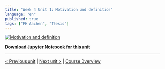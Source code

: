 ```yaml
---
title: "Week 4 Unit 1: Motivation and definition"
language: "en"
published: true
tags: ["FH Aachen", "Thesis"]
---
```


[![Motivation and definition](https://img.youtube.com/vi/G2XsqI_BpRI/hqdefault.jpg)](https://youtu.be/G2XsqI_BpRI)

[**Download Jupyter Notebook for this unit**](files/Week_4_Unit_1_motivdef_notebook.ipynb)

---

[< Previous unit](/teaching/python-mooc/week4_unit1_selftest) | [Next unit >](/teaching/python-mooc/welcome_to_week4) |
[Course Overview](/teaching/python-mooc)
